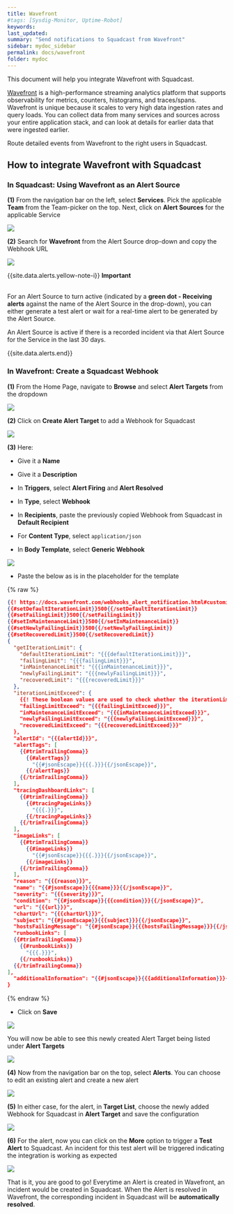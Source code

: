 ```yaml
---
title: Wavefront
#tags: [Sysdig-Monitor, Uptime-Robot]
keywords: 
last_updated: 
summary: "Send notifications to Squadcast from Wavefront"
sidebar: mydoc_sidebar
permalink: docs/wavefront
folder: mydoc
---
```


This document will help you integrate Wavefront with Squadcast.

[Wavefront](https://docs.wavefront.com/wavefront_introduction.html) is a high-performance streaming analytics platform that supports observability for metrics, counters, histograms, and traces/spans. Wavefront is unique because it scales to very high data ingestion rates and query loads. You can collect data from many services and sources across your entire application stack, and can look at details for earlier data that were ingested earlier.

Route detailed events from Wavefront to the right users in Squadcast.

## How to integrate Wavefront with Squadcast

### In Squadcast: Using Wavefront as an Alert Source

**(1)** From the navigation bar on the left, select **Services**. Pick the applicable **Team** from the Team-picker on the top. Next, click on **Alert Sources** for the applicable Service

![](images/alert_source_1.png)

**(2)** Search for **Wavefront** from the Alert Source drop-down and copy the Webhook URL 

![](images/wavefront_1.png)

{{site.data.alerts.yellow-note-i}}
<b>Important</b><br/><br/>
<p>For an Alert Source to turn active (indicated by a <b>green dot - Receiving alerts</b> against the name of the Alert Source in the drop-down), you can either generate a test alert or wait for a real-time alert to be generated by the Alert Source.</p>
<p>An Alert Source is active if there is a recorded incident via that Alert Source for the Service in the last 30 days.</p>
{{site.data.alerts.end}}

### In Wavefront: Create a Squadcast Webhook

**(1)** From the Home Page, navigate to **Browse** and select **Alert Targets** from the dropdown

![](images/wavefront_2.png)

**(2)** Click on **Create Alert Target** to add a Webhook for Squadcast

![](images/wavefront_3.png)

**(3)** Here:
- Give it a **Name**

- Give it a **Description**

- In **Triggers**, select **Alert Firing** and **Alert Resolved**

- In **Type**, select **Webhook**

- In **Recipients**, paste the previously copied Webhook from Squadcast in **Default Recipient**

- For **Content Type**, select `application/json`

- In **Body Template**, select **Generic Webhook**

![](images/wavefront_4.png)

- Paste the below as is in the placeholder for the template

{% raw %}
```json
{{! https://docs.wavefront.com/webhooks_alert_notification.html#customizing-alert-target-templates }}
{{#setDefaultIterationLimit}}500{{/setDefaultIterationLimit}}
{{#setFailingLimit}}500{{/setFailingLimit}}
{{#setInMaintenanceLimit}}500{{/setInMaintenanceLimit}}
{{#setNewlyFailingLimit}}500{{/setNewlyFailingLimit}}
{{#setRecoveredLimit}}500{{/setRecoveredLimit}}
{
  "getIterationLimit": {
    "defaultIterationLimit": "{{{defaultIterationLimit}}}",
    "failingLimit": "{{{failingLimit}}}",
    "inMaintenanceLimit": "{{{inMaintenanceLimit}}}",
    "newlyFailingLimit": "{{{newlyFailingLimit}}}",
    "recoveredLimit": "{{{recoveredLimit}}}"
  },
  "iterationLimitExceed": {
    {{! These boolean values are used to check whether the iterationLimit is limiting the number of the result returned. }}
    "failingLimitExceed": "{{{failingLimitExceed}}}",
    "inMaintenanceLimitExceed": "{{{inMaintenanceLimitExceed}}}",
    "newlyFailingLimitExceed": "{{{newlyFailingLimitExceed}}}",
    "recoveredLimitExceed": "{{{recoveredLimitExceed}}}"
  },
  "alertId": "{{{alertId}}}",
  "alertTags": [
    {{#trimTrailingComma}}
      {{#alertTags}}
        "{{#jsonEscape}}{{{.}}}{{/jsonEscape}}",
      {{/alertTags}}
    {{/trimTrailingComma}}
  ],
  "tracingDashboardLinks": [
    {{#trimTrailingComma}}
      {{#tracingPageLinks}}
        "{{{.}}}",
      {{/tracingPageLinks}}
    {{/trimTrailingComma}}
  ],
  "imageLinks": [
    {{#trimTrailingComma}}
      {{#imageLinks}}
        "{{#jsonEscape}}{{{.}}}{{/jsonEscape}}",
      {{/imageLinks}}
    {{/trimTrailingComma}}
  ],
  "reason": "{{{reason}}}",
  "name": "{{#jsonEscape}}{{{name}}}{{/jsonEscape}}",
  "severity": "{{{severity}}}",
  "condition": "{{#jsonEscape}}{{{condition}}}{{/jsonEscape}}",
  "url": "{{{url}}}",
  "chartUrl": "{{{chartUrl}}}",
  "subject": "{{#jsonEscape}}{{{subject}}}{{/jsonEscape}}",
  "hostsFailingMessage": "{{#jsonEscape}}{{{hostsFailingMessage}}}{{/jsonEscape}}",
  "runbookLinks": [
  {{#trimTrailingComma}}
    {{#runbookLinks}}
      "{{{.}}}",
    {{/runbookLinks}}
  {{/trimTrailingComma}}
],
  "additionalInformation": "{{#jsonEscape}}{{{additionalInformation}}}{{/jsonEscape}}"
}
```
{% endraw %}

- Click on **Save**

![](images/wavefront_5.png)

You will now be able to see this newly created Alert Target being listed under **Alert Targets**

![](images/wavefront_6.png)

**(4)** Now from the navigation bar on the top, select **Alerts**. You can choose to edit an existing alert and create a new alert

![](images/wavefront_7.png)

**(5)** In either case, for the alert, in **Target List**, choose the newly added Webhook for Squadcast in **Alert Target** and save the configuration

![](images/wavefront_8.png)

**(6)** For the alert, now you can click on the **More** option to trigger a **Test Alert** to Squadcast. An incident for this test alert will be triggered indicating the integration is working as expected

![](images/wavefront_9.png)

That is it, you are good to go! Everytime an Alert is created in Wavefront, an incident would be created in Squadcast. When the Alert is resolved in Wavefront, the corresponding incident in Squadcast will be **automatically resolved**. 